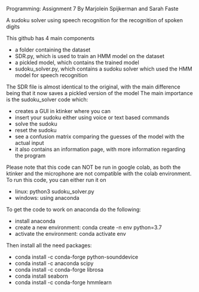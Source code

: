 Programming: Assignment 7
By Marjolein Spijkerman and Sarah Faste

A sudoku solver using speech recognition for the recognition of spoken digits

This github has 4 main components
- a folder containing the dataset
- SDR.py, which is used to train an HMM model on the dataset
- a pickled model, which contains the trained model
- sudoku_solver.py, which contains a sudoku solver which used the HMM model for speech recognition

The SDR file is almost identical to the original, with the main difference being that it now saves a pickled version of the model
The main importance is the sudoku_solver code which:
- creates a GUI in ktinker where you can
- insert your sudoku either using voice or text based commands
- solve the sudoku
- reset the sudoku
- see a confusion matrix comparing the guesses of the model with the actual input
- it also contains an information page, with more information regarding the program

Please note that this code can NOT be run in google colab, as both the ktinker and the microphone are not compatible with the colab environment.
To run this code, you can either run it on 
- linux: python3 sudoku_solver.py
- windows: using anaconda

To get the code to work on anaconda do the following:
- install anaconda
- create a new environment: conda create -n env python=3.7
- activate the environment: conda activate env


Then install all the need packages:
- conda install -c conda-forge python-sounddevice
- conda install -c anaconda scipy
- conda install -c conda-forge librosa
- conda install seaborn
- conda install -c conda-forge hmmlearn
